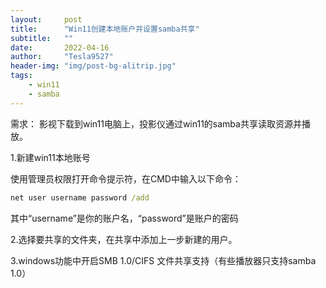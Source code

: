 ```yaml
---
layout:     post
title:      "Win11创建本地账户并设置samba共享"
subtitle:   ""
date:       2022-04-16
author:     "Tesla9527"
header-img: "img/post-bg-alitrip.jpg"
tags:
    - win11
    - samba
---
```




需求： 影视下载到win11电脑上，投影仪通过win11的samba共享读取资源并播放。

1.新建win11本地账号

使用管理员权限打开命令提示符，在CMD中输入以下命令：

```cmd
net user username password /add
```

其中“username”是你的账户名，“password”是账户的密码

2.选择要共享的文件夹，在共享中添加上一步新建的用户。

3.windows功能中开启SMB 1.0/CIFS 文件共享支持（有些播放器只支持samba 1.0）
